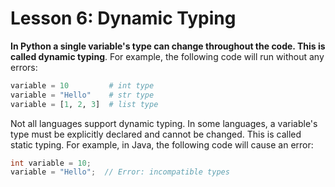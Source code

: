 # Lesson 6: Dynamic Typing

**In Python a single variable's type can change throughout the code. This is called dynamic typing**. For example, the following code will run without any errors:

```python
variable = 10         # int type
variable = "Hello"    # str type
variable = [1, 2, 3]  # list type
```

Not all languages support dynamic typing. In some languages, a variable's type must be explicitly declared and cannot be changed. This is called static typing. For example, in Java, the following code will cause an error:

```java
int variable = 10;
variable = "Hello";  // Error: incompatible types
```